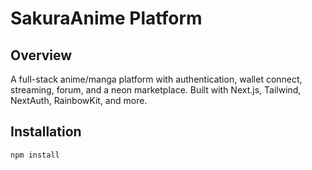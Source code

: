 # SakuraAnime Platform

## Overview

A full-stack anime/manga platform with authentication, wallet connect, streaming, forum, and a neon marketplace. Built with Next.js, Tailwind, NextAuth, RainbowKit, and more.

## Installation

```bash
npm install
